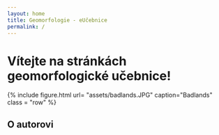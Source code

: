 ```yaml
---
layout: home
title: Geomorfologie - eUčebnice
permalink: /
---
```


# Vítejte na stránkách geomorfologické učebnice!

{% include figure.html
 url= "assets/badlands.JPG"
 caption="Badlands"
 class = "row"
 %}





## O autorovi